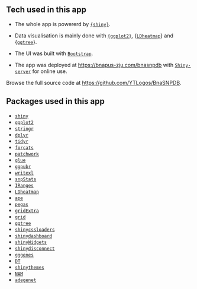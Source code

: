 ## Tech used in this app 

+ The whole app is powererd by [`{shiny}`](https://github.com/rstudio/shiny).

+ Data visualisation is mainly done with [`{ggplot2}`](https://github.com/tidyverse/ggplot2), {[`LDheatmap`](https://sfustatgen.github.io/LDheatmap/)} and {[`ggtree`](https://github.com/YuLab-SMU/ggtree)}.

+ The UI was built with [`Bootstrap`](https://getbootstrap.com/).

+ The app was deployed at https://bnapus-zju.com/bnasnpdb with [`Shiny-server`](https://rstudio.com/products/shiny/shiny-server/) for online use.

Browse the full source code at https://github.com/YTLogos/BnaSNPDB.

## Packages used in this app

* [`shiny`](https://github.com/rstudio/shiny)
* [`ggplot2`](https://github.com/tidyverse/ggplot2)
* [`stringr`](https://github.com/tidyverse/stringr)
* [`dplyr`](https://github.com/tidyverse/dplyr)
* [`tidyr`](https://github.com/tidyverse/tidyr)
* [`forcats`](https://github.com/tidyverse/forcats)
* [`patchwork`](https://github.com/thomasp85/patchwork)
* [`glue`](https://github.com/tidyverse/glue)
* [`ggpubr`](https://github.com/kassambara/ggpubr)
* [`writexl`](https://github.com/ropensci/writexl)
* [`snpStats`](http://bioconductor.org/packages/devel/bioc/html/snpStats.html)
* [`IRanges`](https://bioconductor.org/packages/release/bioc/html/IRanges.html)
* [`LDheatmap`](https://sfustatgen.github.io/LDheatmap/)
* [`ape`](https://cran.r-project.org/web/packages/ape/index.html)
* [`pegas`](https://cran.r-project.org/web/packages/pegas/index.html)
* [`gridExtra`](https://cran.r-project.org/web/packages/gridExtra/index.html)
* [`grid`](https://cran.r-project.org/src/contrib/Archive/grid/)
* [`ggtree`](https://github.com/YuLab-SMU/ggtree)
* [`shinycssloaders`](https://github.com/daattali/shinycssloaders)
* [`shinydashboard`](https://rstudio.github.io/shinydashboard/)
* [`shinyWidgets`](https://github.com/dreamRs/shinyWidgets)
* [`shinydisconnect`](https://github.com/daattali/shinydisconnect)
* [`gggenes`](https://github.com/wilkox/gggenes)
* [`DT`](https://github.com/rstudio/DT)
* [`shinythemes`](https://github.com/rstudio/shinythemes)
* [`NAM`](https://cran.r-project.org/web/packages/NAM/index.html)
* [`adegenet`](https://github.com/thibautjombart/adegenet)
